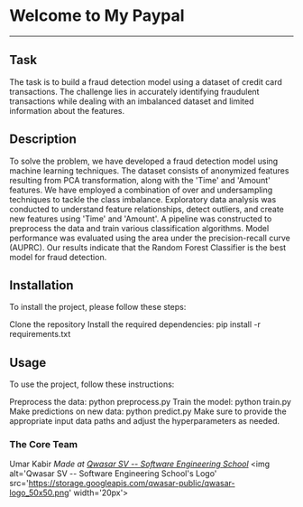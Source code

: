 # Welcome to My Paypal
***

## Task
The task is to build a fraud detection model using a dataset of credit card transactions. The challenge lies in accurately identifying fraudulent transactions while dealing with an imbalanced dataset and limited information about the features.

## Description
To solve the problem, we have developed a fraud detection model using machine learning techniques. The dataset consists of anonymized features resulting from PCA transformation, along with the 'Time' and 'Amount' features. We have employed a combination of over and undersampling techniques to tackle the class imbalance. Exploratory data analysis was conducted to understand feature relationships, detect outliers, and create new features using 'Time' and 'Amount'. A pipeline was constructed to preprocess the data and train various classification algorithms. Model performance was evaluated using the area under the precision-recall curve (AUPRC). Our results indicate that the Random Forest Classifier is the best model for fraud detection.

## Installation
To install the project, please follow these steps:

Clone the repository
Install the required dependencies: pip install -r requirements.txt


## Usage
To use the project, follow these instructions:

Preprocess the data: python preprocess.py
Train the model: python train.py
Make predictions on new data: python predict.py
Make sure to provide the appropriate input data paths and adjust the hyperparameters as needed.

### The Core Team

Umar Kabir
<span><i>Made at <a href='https://qwasar.io'>Qwasar SV -- Software Engineering School</a></i></span>
<span><img alt='Qwasar SV -- Software Engineering School's Logo' src='https://storage.googleapis.com/qwasar-public/qwasar-logo_50x50.png' width='20px'></span>
